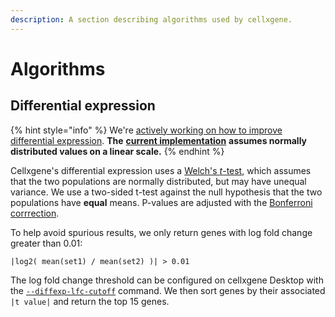 ```yaml
---
description: A section describing algorithms used by cellxgene.
---
```


# Algorithms

## Differential expression

{% hint style="info" %}
We're [actively working on how to improve differential expression](https://github.com/chanzuckerberg/cellxgene/issues/2211). **The** [**current implementation**](https://github.com/chanzuckerberg/cellxgene/blob/6f6634a4d9766a93596674fe42efbcae6ffabea6/backend/czi_hosted/compute/diffexp_generic.py#L42) **assumes normally distributed values on a linear scale.**
{% endhint %}

Cellxgene's differential expression uses a [Welch's _t_-test](https://en.wikipedia.org/wiki/Welch%27s_t-test), which assumes that the two populations are  normally distributed, but may have unequal variance. We use a two-sided t-test against the null hypothesis that the two populations have **equal** means. P-values are adjusted with the [Bonferroni corrrection](https://en.wikipedia.org/wiki/Bonferroni_correction).

To help avoid spurious results, we only return genes with log fold change greater than 0.01:

 `|log2( mean(set1) / mean(set2) )| > 0.01`

The log fold change threshold can be configured on cellxgene Desktop with the [`--diffexp-lfc-cutoff`](../desktop/launch.md) command. We then sort genes by their associated `|t value|` and return the top 15 genes.

